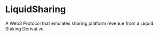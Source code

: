 # LiquidSharing
A Web3 Protocol that emulates sharing platform revenue from a Liquid Staking Derivative.
